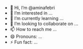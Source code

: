 - 👋 Hi, I’m @aminafebri
- 👀 I’m interested in ...
- 🌱 I’m currently learning ...
- 💞️ I’m looking to collaborate on ...
- 📫 How to reach me ...
- 😄 Pronouns: ...
- ⚡ Fun fact: ...

<!---
aminafebri/aminafebri is a ✨ special ✨ repository because its `README.md` (this file) appears on your GitHub profile.
You can click the Preview link to take a look at your changes.
--->
